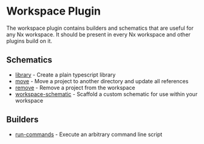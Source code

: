 # Workspace Plugin

The workspace plugin contains builders and schematics that are useful for any Nx workspace. It should be present in every Nx workspace and other plugins build on it.

## Schematics

- [library](/angular/plugins/workspace/schematics/library) - Create a plain typescript library
- [move](/angular/plugins/workspace/schematics/move) - Move a project to another directory and update all references
- [remove](/angular/plugins/workspace/schematics/remove) - Remove a project from the workspace
- [workspace-schematic](/angular/plugins/workspace/schematics/workspace-schematic) - Scaffold a custom schematic for use within your workspace

## Builders

- [run-commands](/angular/plugins/workspace/builders/run-commands) - Execute an arbitrary command line script

